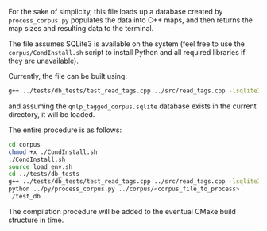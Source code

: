 For the sake of simplicity, this file loads up a database created by `process_corpus.py` populates the data into C++ maps, and then returns the map sizes and resulting data to the terminal.

The file assumes SQLite3 is available on the system (feel free to use the `corpus/CondInstall.sh` script to install Python and all required libraries if they are unavailable).

Currently, the file can be built using:
```bash
g++ ../tests/db_tests/test_read_tags.cpp ../src/read_tags.cpp -lsqlite3 -std=c++11 -I../include -o test_db
```
and assuming the `qnlp_tagged_corpus.sqlite` database exists in the current directory, it will be loaded.

The entire procedure is as follows:
```bash
cd corpus
chmod +x ./CondInstall.sh
./CondInstall.sh
source load_env.sh
cd ../tests/db_tests
g++ ../tests/db_tests/test_read_tags.cpp ../src/read_tags.cpp -lsqlite3 -std=c++11 -I../include -o test_db
python ../py/process_corpus.py ../corpus/<corpus_file_to_process>
./test_db
```

The compilation procedure will be added to the eventual CMake build structure in time.